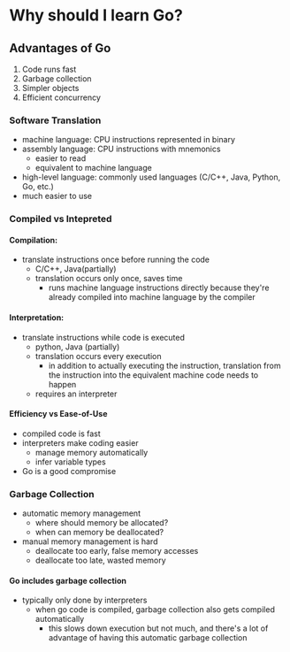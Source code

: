 # Why should I learn Go?

## Advantages of Go
1. Code runs fast
2. Garbage collection
3. Simpler objects
4. Efficient concurrency

### Software Translation
- machine language: CPU instructions represented in binary
- assembly language: CPU instructions with mnemonics
  - easier to read
  - equivalent to machine language
- high-level language: commonly used languages (C/C++, Java, Python, Go, etc.)
- much easier to use

### Compiled vs Intepreted
#### Compilation:
- translate instructions once before running the code
  - C/C++, Java(partially)
  - translation occurs only once, saves time
      - runs machine language instructions directly because they're already compiled into machine language by the compiler
#### Interpretation:
- translate instructions while code is executed
  - python, Java (partially)
  - translation occurs every execution
      - in addition to actually executing the instruction, translation from the instruction into the equivalent machine code needs to happen
  - requires an interpreter
#### Efficiency vs Ease-of-Use
- compiled code is fast
- interpreters make coding easier
  - manage memory automatically
  - infer variable types
- Go is a good compromise

### Garbage Collection
- automatic memory management
  - where should memory be allocated?
  - when can memory be deallocated?
- manual memory management is hard
  - deallocate too early, false memory accesses
  - deallocate too late, wasted memory
#### Go includes garbage collection
- typically only done by interpreters
  - when go code is compiled, garbage collection also gets compiled automatically
    - this slows down execution but not much, and there's a lot of advantage of having this automatic garbage collection
